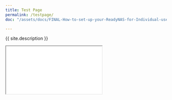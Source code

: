 ```yaml
---
title: Test Page
permalink: /testpage/
doc: "/assets/docs/FINAL-How-to-set-up-your-ReadyNAS-for-Individual-user-based-control-over-shares.pdf"

---
```

{{ site.description }}

<div class="iframe-container iframe-container-letter">
  <iframe src="/pdf/web/viewer.html?file={{page.doc}}"></iframe>
</div>
